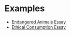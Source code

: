# Examples
* [Endangered Animals Essay](Examples-EndangeredAnimalsEssay.md)
* [Ethical Consumption Essay](Examples-EthicalConsumptionEssay.md)

